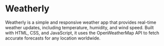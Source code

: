 # Weatherly
Weatherly is a simple and responsive weather app that provides real-time weather updates, including temperature, humidity, and wind speed. Built with HTML, CSS, and JavaScript, it uses the OpenWeatherMap API to fetch accurate forecasts for any location worldwide.

